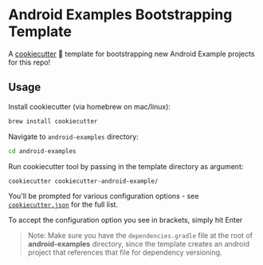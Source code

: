 # Android Examples Bootstrapping Template

A [cookiecutter](https://github.com/cookiecutter/cookiecutter) :cookie: template for bootstrapping new Android Example projects for this repo!

## Usage

Install cookiecutter (via homebrew on mac/linux):

```bash
brew install cookiecutter
```

Navigate to `android-examples` directory:

```bash
cd android-examples
```

Run cookiecutter tool by passing in the template directory as argument:

```bash
cookiecutter cookiecutter-android-example/
```

You'll be prompted for various configuration options - see [`cookiecutter.json`](/cookiecutter.json) for the full list. 

To accept the configuration option you see in brackets, simply hit Enter

> Note: Make sure you have the `dependencies.gradle` file at the root of **android-examples** directory, since the template creates an android project that references that file for dependency versioning.